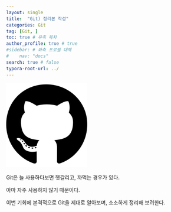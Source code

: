 ```yaml
---
layout: single
title:  "Git) 정리본 작성"
categories: Git
tag: [Git, ]
toc: true # 우측 목차
author_profile: true # true
#sidebar: # 좌측 프로필 대체
#    nav: "docs"
search: true # false
typora-root-url: ../
---
```


![img](/images/2025-01-09-back013/img.png)

Git은 늘 사용하다보면 헷갈리고, 까먹는 경우가 있다.

 

아마 자주 사용하지 않기 때문이다.

 

이번 기회에 본격적으로 Git을 제대로 알아보며, 소소하게 정리해 보려한다.
